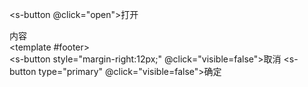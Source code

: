 <!-- <STree :data="data" :height="300">
</STree>



<script setup>
import {ref} from 'vue'
   

const data=ref(
  [...Array.from({length:100}).map((_,index)=>{
   return {
     id:'node'+index,
     label:'node'+index
    }
  })]
)
</script> -->
   <s-button @click="open">打开</s-button>
   <s-modal v-model="visible" title="标题">
     <div >内容</div>
     <template #footer>
       <div class="dialog-footer">
         <s-button style="margin-right:12px;" @click="visible=false">取消</s-button>
         <s-button type="primary" @click="visible=false">确定</s-button>
       </div>
     </template>
   </s-modal>


<script setup>
    import {ref} from 'vue'
    const visible=ref(false)
    const open=()=>{
        visible.value=true
    }
</script> 
